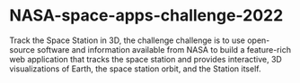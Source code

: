 # NASA-space-apps-challenge-2022
Track the Space Station in 3D, the challenge challenge is to use open-source software and information available from NASA to build a feature-rich web application that tracks the space station and provides interactive, 3D visualizations of Earth, the space station orbit, and the Station itself. 
